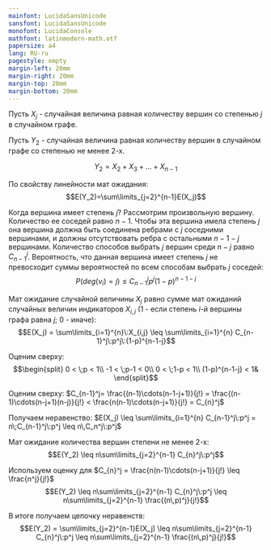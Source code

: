 ```yaml
---
mainfont: LucidaSansUnicode
sansfont: LucidaSansUnicode
monofont: LucidaConsole
mathfont: latinmodern-math.otf
papersize: a4
lang: RU-ru
pagestyle: empty
margin-left: 20mm
margin-right: 20mm
margin-top: 20mm
margin-bottom: 20mm
---
```


Пусть $X_j$ - случайная величина равная количеству вершин со степенью $j$ в случайном графе.

Пусть $Y_2$ - случайная величина равная количеству вершин в случайном графе со степенью не менее 2-х. 

$$Y_2 = X_2 + X_3 + \dots + X_{n-1}$$

По свойству линейности мат ожидания:
$$E(Y_2)=\sum\limits_{j=2}^{n-1}E(X_j)$$

Когда вершина имеет степень $j$? Рассмотрим произвольную вершину. Количество ее соседей равно $n-1$. Чтобы эта вершина имела степень $j$ она вершина должна быть соединена ребрами с $j$ соседними вершинами, и должны отсутствовать ребра с остальными $n-1-j$ вершинами. Количество способов выбрать $j$ вершин среди $n-j$ равно $C_{n-1}^j$. Вероятность, что данная вершина имеет степень $j$ не превосходит суммы вероятностей по всем способам выбрать $j$ соседей:
$$P(deg(v_i)=j) \leq C_{n-1}^j p^j (1-p)^{n-1-j}$$

Мат ожидание случайной величины $X_j$ равно сумме мат ожиданий случайных величин индикаторов $X_{i,j}$ (1 - если степень $i$-й вершины графа равна $j$; 0 - иначе):
$$E(X_j) = \sum\limits_{i=1}^{n}\:X_{i,j} \leq \sum\limits_{i=1}^{n} C_{n-1}^j\:p^j\:(1-p)^{n-1-j}$$

Оценим сверху: 
$$\begin{split}
0 < \;p < 1\\
-1 < \;p-1 < 0\\
0 < \;1-p < 1\\
(1-p)^{n-1-j} < 1&
\end{split}$$


Оценим сверху: $C_{n-1}^j= \frac{(n-1)\cdots(n-1-j+1)}{j!} = \frac{(n-1)\cdots(n-j+1)(n-j)}{j!} < \frac{n(n-1)\cdots(n-j+1)}{j!} = C_{n}^j$

Получаем неравенство: $E(X_j) \leq \sum\limits_{i=1}^{n} C_{n-1}^j\:p^j = n\;C_{n-1}^j\:p^j \leq n\,C_n^j\:p^j$

Мат ожидание количества вершин степени не менее 2-х:
$$E(Y_2) \leq n\sum\limits_{j=2}^{n-1} C_{n}^j\:p^j$$

Используем оценку для $C_{n}^j = \frac{n(n-1)\cdots(n-j+1)}{j!} \leq \frac{n^j}{j!}$
$$E(Y_2) \leq n\sum\limits_{j=2}^{n-1} C_{n}^j\:p^j \leq n\sum\limits_{j=2}^{n-1} \frac{(n\,p)^j}{j!}$$

В итоге получаем цепочку неравенств:
$$E(Y_2) = \sum\limits_{j=2}^{n-1}E(X_j) \leq n\sum\limits_{j=2}^{n-1} C_{n}^j\:p^j \leq n\sum\limits_{j=2}^{n-1} \frac{(n\,p)^j}{j!}$$